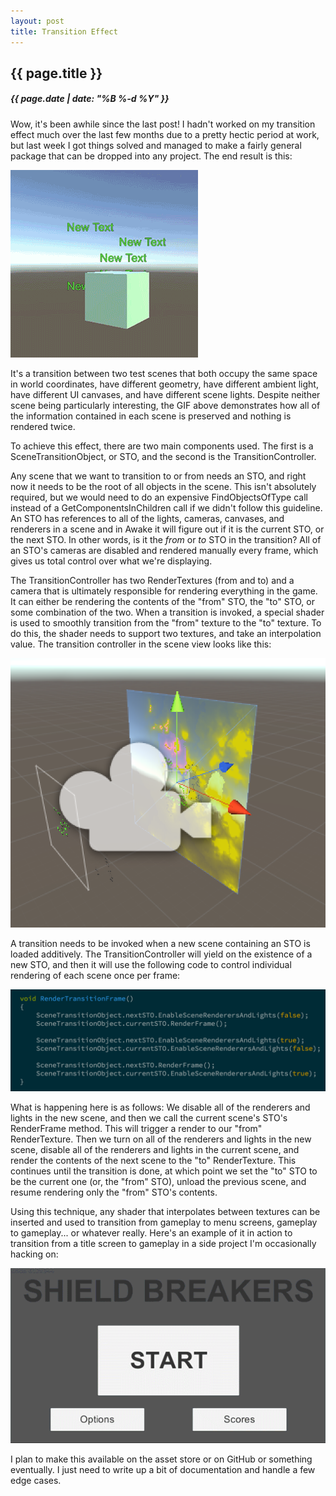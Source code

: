 ```yaml
---
layout: post
title: Transition Effect
---
```

{{ page.title }}
----------------
<h5>{{ page.date | date: "%B %-d %Y" }}</h5>

Wow, it's been awhile since the last post! I hadn't worked on my transition
effect much over the last few months due to a pretty hectic period at work, but
last week I got things solved and managed to make a fairly general package
that can be dropped into any project. The end result is this:

<img src="images/2016/July/TransitionDemonstration.gif">

It's a transition between two test scenes that both occupy the same space in
world coordinates, have different geometry, have different ambient light, have
different UI canvases, and have different scene lights. Despite neither scene
being particularly interesting, the GIF above demonstrates how all of the
information contained in each scene is preserved and nothing is rendered twice.

To achieve this effect, there are two main components used. The first is a
SceneTransitionObject, or STO, and the second is the TransitionController.

Any scene that we want to transition to or from needs an STO, and right now it needs
to be the root of all objects in the scene. This isn't absolutely required, but
we would need to do an expensive FindObjectsOfType call instead of a
GetComponentsInChildren call if we didn't follow this guideline. An STO has
references to all of the lights, cameras, canvases, and renderers in a scene and
in Awake it will figure out if it is the current STO, or the next STO. In other
words, is it the *from* or *to* STO in the transition? All of an STO's cameras
are disabled and rendered manually every frame, which gives us total control
over what we're displaying.

The TransitionController has two RenderTextures (from and to) and a camera that
is ultimately responsible for rendering everything in the game. It can either be
rendering the contents of the "from" STO, the "to" STO, or some combination of
the two. When a transition is invoked, a special shader is used to smoothly
transition from the "from" texture to the "to" texture. To do this, the shader
needs to support two textures, and take an interpolation value.
The transition controller in the scene view looks like this:

<img src="images/2016/July/RenderingQuad.png">

A transition needs to be invoked when a new scene containing an STO is loaded
additively. The TransitionController will yield on the existence of a new STO,
and then it will use the following code to control individual rendering of each
scene once per frame:

<img src="images/2016/July/RenderTransitionFrameSample.png">

What is happening here is as follows: We disable all of the renderers and lights
in the new scene, and then we call the current scene's STO's RenderFrame method.
This will trigger a render to our "from" RenderTexture. Then we turn on all of
the renderers and lights in the new scene, disable all of the renderers and lights
in the current scene, and render the contents of the next scene to the "to" RenderTexture.
This continues until the transition is done, at which point we set the "to" STO to
be the current one (or, the "from" STO), unload the previous scene, and resume
rendering only the "from" STO's contents.

Using this technique, any shader that interpolates between textures can be inserted
and used to transition from gameplay to menu screens, gameplay to gameplay... or
whatever really. Here's an example of it in action to transition from a title screen
to gameplay in a side project I'm occasionally hacking on:

<img src="images/2016/July/GameTransition.gif">

I plan to make this available on the asset store or on GitHub or something
eventually. I just need to write up a bit of documentation and handle a few edge
cases.
